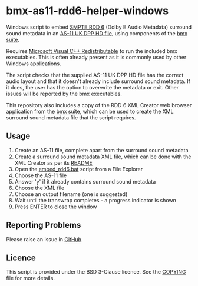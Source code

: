 # bmx-as11-rdd6-helper-windows

Windows script to embed [SMPTE RDD 6](https://ieeexplore.ieee.org/document/7290141) (Dolby E Audio Metadata) surround sound metadata in an [AS-11 UK DPP HD file](https://amwa-tv.github.io/AS-11_UK_DPP_HD/AMWA_AS_11_UK_DPP_HD.html), using components of the [bmx suite](https://github.com/bbc/bmx).

Requires [Microsoft Visual C++ Redistributable](https://learn.microsoft.com/en-us/cpp/windows/latest-supported-vc-redist) to run the included bmx executables. This is often already present as it is commonly used by other Windows applications.

The script checks that the supplied AS-11 UK DPP HD file has the correct audio layout and that it doesn't already include surround sound metadata. If it does, the user has the option to overwrite the metadata or exit. Other issues will be reported by the bmx executables.

This repository also includes a copy of the RDD 6 XML Creator web browser application from the [bmx suite](https://github.com/bbc/bmx), which can be used to create the XML surround sound metadata file that the script requires.

## Usage

1. Create an AS-11 file, complete apart from the surround sound metadata
2. Create a surround sound metadata XML file, which can be done with the XML Creator as per its [README](rdd6_xml_creator/README.md)
3. Open the [embed_rdd6.bat](embed_rdd6.bat) script from a File Explorer
4. Choose the AS-11 file
5. Answer 'y' if it already contains surround sound metadata
6. Choose the XML file
7. Choose an output filename (one is suggested)
8. Wait until the transwrap completes - a progress indicator is shown
9. Press ENTER to close the window

## Reporting Problems

Please raise an issue in [GitHub](https://github.com/bbc/bmx-as11-rdd6-helper-windows/issues).

## Licence

This script is provided under the BSD 3-Clause licence. See the [COPYING](COPYING) file for more details.

